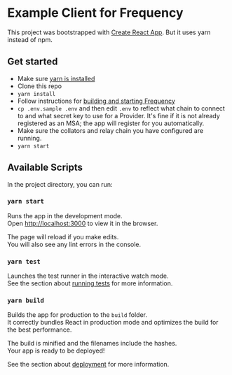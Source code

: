
# Example Client for Frequency

This project was bootstrapped with [Create React App](https://github.com/facebook/create-react-app).
But it uses yarn instead of npm.

## Get started
* Make sure [yarn is installed](https://classic.yarnpkg.com/en/docs/getting-started)
* Clone this repo
* `yarn install`
* Follow instructions for [building and starting Frequency](https://github.com/LibertyDSNP/frequency)
* `cp .env.sample .env` and then edit `.env` to reflect what chain to connect to and what secret key to use for a Provider.
It's fine if it is not already registered as an MSA; the app will register for you automatically.
* Make sure the collators and relay chain you have configured are running.
* `yarn start`

## Available Scripts

In the project directory, you can run:

### `yarn start`

Runs the app in the development mode.\
Open [http://localhost:3000](http://localhost:3000) to view it in the browser.

The page will reload if you make edits.\
You will also see any lint errors in the console.

### `yarn test`

Launches the test runner in the interactive watch mode.\
See the section about [running tests](https://facebook.github.io/create-react-app/docs/running-tests) for more information.

### `yarn build`

Builds the app for production to the `build` folder.\
It correctly bundles React in production mode and optimizes the build for the best performance.

The build is minified and the filenames include the hashes.\
Your app is ready to be deployed!

See the section about [deployment](https://facebook.github.io/create-react-app/docs/deployment) for more information.
